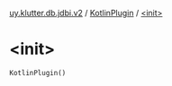 [uy.klutter.db.jdbi.v2](../index.md) / [KotlinPlugin](index.md) / [&lt;init&gt;](.)


# &lt;init&gt;
`KotlinPlugin()`



